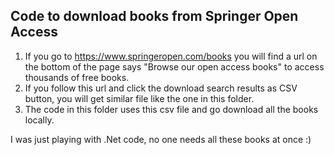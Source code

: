 ## Code to download books from Springer Open Access 

1. If you go to https://www.springeropen.com/books you will find a url on the bottom of the page says "Browse our open access books" to access thousands of free books. 
2. If you follow this url and click the download search results as CSV button, you will get similar file like the one in this folder.
3. The code in this folder uses this csv file and go download all the books locally. 

I was just playing with .Net code, no one needs all these books at once :)